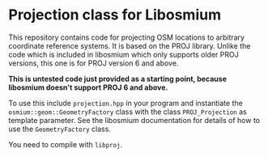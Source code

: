 # Projection class for Libosmium

This repository contains code for projecting OSM locations to arbitrary
coordinate reference systems. It is based on the PROJ library. Unlike
the code which is included in libosmium which only supports older
PROJ versions, this one is for PROJ version 6 and above.

**This is untested code just provided as a starting point, because libosmium
doesn't support PROJ 6 and above.**

To use this include `projection.hpp` in your program and instantiate the
`osmium::geom::GeometryFactory` class with the class `PROJ_Projection` as
template parameter. See the libosmium documentation for details of how to
use the `GeometryFactory` class.

You need to compile with `libproj`.

